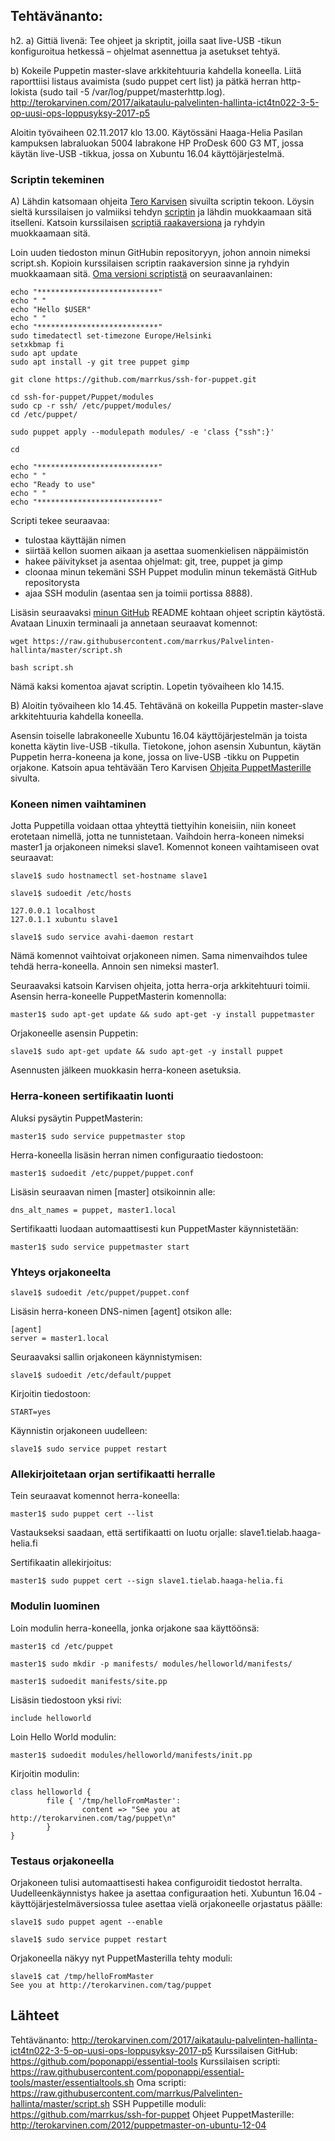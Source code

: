 ## Tehtävänanto:
h2.
a) Gittiä livenä: Tee ohjeet ja skriptit, joilla saat live-USB -tikun konfiguroitua hetkessä – ohjelmat asennettua ja asetukset tehtyä.

b) Kokeile Puppetin master-slave arkkitehtuuria kahdella koneella. Liitä raporttiisi listaus avaimista (sudo puppet cert list) ja pätkä herran http-lokista (sudo tail -5 /var/log/puppet/masterhttp.log).
http://terokarvinen.com/2017/aikataulu-palvelinten-hallinta-ict4tn022-3-5-op-uusi-ops-loppusyksy-2017-p5

Aloitin työvaiheen 02.11.2017 klo 13.00.
Käytössäni Haaga-Helia Pasilan kampuksen labraluokan 5004 labrakone HP ProDesk 600 G3 MT, jossa käytän live-USB -tikkua, jossa on Xubuntu 16.04 käyttöjärjestelmä.

### Scriptin tekeminen

A) Lähdin katsomaan ohjeita [Tero Karvisen](http://terokarvinen.com/2017/aikataulu-palvelinten-hallinta-ict4tn022-3-5-op-uusi-ops-loppusyksy-2017-p5) sivuilta scriptin tekoon. Löysin sieltä kurssilaisen jo valmiiksi tehdyn [scriptin](https://github.com/poponappi/essential-tools) ja lähdin muokkaamaan sitä itselleni. Katsoin kurssilaisen [scriptiä raakaversiona](https://raw.githubusercontent.com/marrkus/Palvelinten-hallinta/master/script.sh) ja ryhdyin muokkaamaan sitä.

Loin uuden tiedoston minun GitHubin repositoryyn, johon annoin nimeksi script.sh. Kopioin kurssilaisen scriptin raakaversion sinne ja ryhdyin muokkaamaan sitä. [Oma versioni scriptistä](https://raw.githubusercontent.com/marrkus/Palvelinten-hallinta/master/script.sh) on seuraavanlainen:

```
echo "***************************"
echo " "
echo "Hello $USER"
echo " "
echo "***************************"
sudo timedatectl set-timezone Europe/Helsinki
setxkbmap fi
sudo apt update
sudo apt install -y git tree puppet gimp

git clone https://github.com/marrkus/ssh-for-puppet.git

cd ssh-for-puppet/Puppet/modules
sudo cp -r ssh/ /etc/puppet/modules/
cd /etc/puppet/

sudo puppet apply --modulepath modules/ -e 'class {"ssh":}'

cd

echo "***************************"
echo " "
echo "Ready to use"
echo " "
echo "***************************"
```


Scripti tekee seuraavaa:
  * tulostaa käyttäjän nimen
  * siirtää kellon suomen aikaan ja asettaa suomenkielisen näppäimistön
  * hakee päivitykset ja asentaa ohjelmat: git, tree, puppet ja gimp
  * cloonaa minun tekemäni SSH Puppet modulin minun tekemästä GitHub repositorysta
  * ajaa SSH modulin (asentaa sen ja toimii portissa 8888).

Lisäsin seuraavaksi [minun GitHub](https://github.com/marrkus/Palvelinten-hallinta) README kohtaan ohjeet scriptin käytöstä. Avataan Linuxin terminaali ja annetaan seuraavat komennot:
```
wget https://raw.githubusercontent.com/marrkus/Palvelinten-hallinta/master/script.sh
```
```
bash script.sh
```
Nämä kaksi komentoa ajavat scriptin.
Lopetin työvaiheen klo 14.15.

B) Aloitin työvaiheen klo 14.45.
Tehtävänä on kokeilla Puppetin master-slave arkkitehtuuria kahdella koneella.

Asensin toiselle labrakoneelle Xubuntu 16.04 käyttöjärjestelmän ja toista konetta käytin live-USB -tikulla. Tietokone, johon asensin Xubuntun, käytän Puppetin herra-koneena ja kone, jossa on live-USB -tikku on Puppetin orjakone. Katsoin apua tehtävään Tero Karvisen [Ohjeita PuppetMasterille](http://terokarvinen.com/2012/puppetmaster-on-ubuntu-12-04) sivulta.

### Koneen nimen vaihtaminen

Jotta Puppetilla voidaan ottaa yhteyttä tiettyihin koneisiin, niin koneet erotetaan nimellä, jotta ne tunnistetaan. Vaihdoin herra-koneen nimeksi master1 ja orjakoneen nimeksi slave1. Komennot koneen vaihtamiseen ovat seuraavat:

```slave1$ sudo hostnamectl set-hostname slave1```

```slave1$ sudoedit /etc/hosts```

```
127.0.0.1 localhost
127.0.1.1 xubuntu slave1
```
```slave1$ sudo service avahi-daemon restart```

Nämä komennot vaihtoivat orjakoneen nimen. Sama nimenvaihdos tulee tehdä herra-koneella. Annoin sen nimeksi master1.

Seuraavaksi katsoin Karvisen ohjeita, jotta herra-orja arkkitehtuuri toimii. Asensin herra-koneelle PuppetMasterin komennolla:

```master1$ sudo apt-get update && sudo apt-get -y install puppetmaster```

Orjakoneelle asensin Puppetin:

```slave1$ sudo apt-get update && sudo apt-get -y install puppet```

Asennusten jälkeen muokkasin herra-koneen asetuksia.

### Herra-koneen sertifikaatin luonti
Aluksi pysäytin PuppetMasterin:

```master1$ sudo service puppetmaster stop```

Herra-koneella lisäsin herran nimen configuraatio tiedostoon:

```master1$ sudoedit /etc/puppet/puppet.conf```

Lisäsin seuraavan nimen [master] otsikoinnin alle:

```dns_alt_names = puppet, master1.local```

Sertifikaatti luodaan automaattisesti kun PuppetMaster käynnistetään:

```master1$ sudo service puppetmaster start```

### Yhteys orjakoneelta

```slave1$ sudoedit /etc/puppet/puppet.conf```

Lisäsin herra-koneen DNS-nimen [agent] otsikon alle:
```
[agent]
server = master1.local
```

Seuraavaksi sallin orjakoneen käynnistymisen:

```slave1$ sudoedit /etc/default/puppet```

Kirjoitin tiedostoon:

```START=yes```

Käynnistin orjakoneen uudelleen:

```slave1$ sudo service puppet restart```

### Allekirjoitetaan orjan sertifikaatti herralle
Tein seuraavat komennot herra-koneella:

```master1$ sudo puppet cert --list```

Vastaukseksi saadaan, että sertifikaatti on luotu orjalle: slave1.tielab.haaga-helia.fi

Sertifikaatin allekirjoitus:

```master1$ sudo puppet cert --sign slave1.tielab.haaga-helia.fi```

### Modulin luominen
Loin modulin herra-koneella, jonka orjakone saa käyttöönsä:

```master1$ cd /etc/puppet```

```master1$ sudo mkdir -p manifests/ modules/helloworld/manifests/```

```master1$ sudoedit manifests/site.pp```

Lisäsin tiedostoon yksi rivi:

```include helloworld```

Loin Hello World modulin:

```master1$ sudoedit modules/helloworld/manifests/init.pp```

Kirjoitin modulin:

```
class helloworld {
        file { '/tmp/helloFromMaster':
                content => "See you at http://terokarvinen.com/tag/puppet\n"
        }
}
```

### Testaus orjakoneella
Orjakoneen tulisi automaattisesti hakea configuroidit tiedostot herralta. Uudelleenkäynnistys hakee ja asettaa configuraation heti. Xubuntun 16.04 -käyttöjärjestelmäversiossa tulee asettaa vielä orjaḱoneelle orjastatus päälle:

```slave1$ sudo puppet agent --enable```

```slave1$ sudo service puppet restart```

Orjakoneella näkyy nyt PuppetMasterilla tehty moduli:

```
slave1$ cat /tmp/helloFromMaster
See you at http://terokarvinen.com/tag/puppet
```

## Lähteet

Tehtävänanto: http://terokarvinen.com/2017/aikataulu-palvelinten-hallinta-ict4tn022-3-5-op-uusi-ops-loppusyksy-2017-p5
Kurssilaisen GitHub: https://github.com/poponappi/essential-tools
Kurssilaisen scripti: https://raw.githubusercontent.com/poponappi/essential-tools/master/essentialtools.sh
Oma scripti: https://raw.githubusercontent.com/marrkus/Palvelinten-hallinta/master/script.sh
SSH Puppetille moduli: https://github.com/marrkus/ssh-for-puppet
Ohjeet PuppetMasterille: http://terokarvinen.com/2012/puppetmaster-on-ubuntu-12-04







